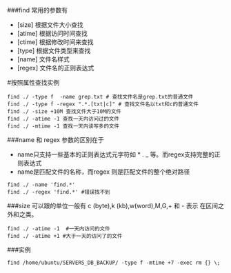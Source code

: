 ###find 常用的参数有 
* [size] 根据文件大小查找 
* [atime] 根据访问时间查找
* [ctime] 根据修改时间来查找
* [type] 根据文件类型来查找
* [name] 文件名样式
* [regex] 文件名的正则表达式   

#按照属性查找实例
```
find ./ -type f  -name grep.txt # 查找文件名是grep.txt的普通文件
find ./ -type f -regex ".*.[txt|c]" # 查找文件名以txt和c的普通文件 
find ./ -size +10M 查找文件大于10M的文件
find ./ -atime -1 查找一天内访问过的文件
find ./ -mtime -1 查找一天内读写多的文件
```

###name 和 regex 参数的区别在于
* name只支持一些基本的正则表达式元字符如 * . _ 等。而regex支持完整的正则表达式
* name是匹配文件的名称，而regex 则是匹配文件的整个绝对路径
```
find ./ -name 'find.*'
find ./ -regex 'find.*' #错误找不到
```

###size 可以跟的单位一般有 c (byte),k (kb),w(word),M,G,+ 和 - 表示 在区间之外和之类。
```
find ./ -atime -1  #一天内访问的文件
find ./ -atime +1 #大于一天的访问了的文件
```

###实例
```
find /home/ubuntu/SERVERS_DB_BACKUP/ -type f -mtime +7 -exec rm {} \;
```

